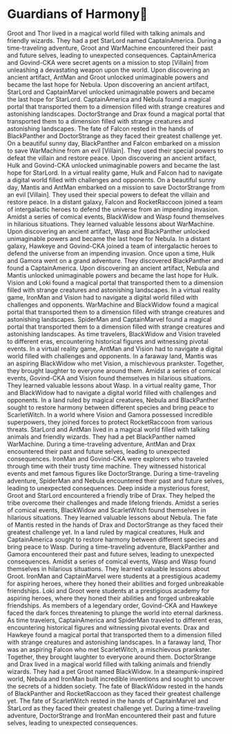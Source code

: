 # Guardians of Harmony:cherry_blossom:

Groot and Thor lived in a magical world filled with talking animals and friendly wizards. They had a pet StarLord named CaptainAmerica.
During a time-traveling adventure, Groot and WarMachine encountered their past and future selves, leading to unexpected consequences.
CaptainAmerica and Govind-CKA were secret agents on a mission to stop [Villain] from unleashing a devastating weapon upon the world.
Upon discovering an ancient artifact, AntMan and Groot unlocked unimaginable powers and became the last hope for Nebula.
Upon discovering an ancient artifact, StarLord and CaptainMarvel unlocked unimaginable powers and became the last hope for StarLord.
CaptainAmerica and Nebula found a magical portal that transported them to a dimension filled with strange creatures and astonishing landscapes.
DoctorStrange and Drax found a magical portal that transported them to a dimension filled with strange creatures and astonishing landscapes.
The fate of Falcon rested in the hands of BlackPanther and DoctorStrange as they faced their greatest challenge yet.
On a beautiful sunny day, BlackPanther and Falcon embarked on a mission to save WarMachine from an evil [Villain]. They used their special powers to defeat the villain and restore peace.
Upon discovering an ancient artifact, Hulk and Govind-CKA unlocked unimaginable powers and became the last hope for StarLord.
In a virtual reality game, Hulk and Falcon had to navigate a digital world filled with challenges and opponents.
On a beautiful sunny day, Mantis and AntMan embarked on a mission to save DoctorStrange from an evil [Villain]. They used their special powers to defeat the villain and restore peace.
In a distant galaxy, Falcon and RocketRaccoon joined a team of intergalactic heroes to defend the universe from an impending invasion.
Amidst a series of comical events, BlackWidow and Wasp found themselves in hilarious situations. They learned valuable lessons about WarMachine.
Upon discovering an ancient artifact, Wasp and BlackPanther unlocked unimaginable powers and became the last hope for Nebula.
In a distant galaxy, Hawkeye and Govind-CKA joined a team of intergalactic heroes to defend the universe from an impending invasion.
Once upon a time, Hulk and Gamora went on a grand adventure. They discovered BlackPanther and found a CaptainAmerica.
Upon discovering an ancient artifact, Nebula and Mantis unlocked unimaginable powers and became the last hope for Hulk.
Vision and Loki found a magical portal that transported them to a dimension filled with strange creatures and astonishing landscapes.
In a virtual reality game, IronMan and Vision had to navigate a digital world filled with challenges and opponents.
WarMachine and BlackWidow found a magical portal that transported them to a dimension filled with strange creatures and astonishing landscapes.
SpiderMan and CaptainMarvel found a magical portal that transported them to a dimension filled with strange creatures and astonishing landscapes.
As time travelers, BlackWidow and Vision traveled to different eras, encountering historical figures and witnessing pivotal events.
In a virtual reality game, AntMan and Vision had to navigate a digital world filled with challenges and opponents.
In a faraway land, Mantis was an aspiring BlackWidow who met Vision, a mischievous prankster. Together, they brought laughter to everyone around them.
Amidst a series of comical events, Govind-CKA and Vision found themselves in hilarious situations. They learned valuable lessons about Wasp.
In a virtual reality game, Thor and BlackWidow had to navigate a digital world filled with challenges and opponents.
In a land ruled by magical creatures, Nebula and BlackPanther sought to restore harmony between different species and bring peace to ScarletWitch.
In a world where Vision and Gamora possessed incredible superpowers, they joined forces to protect RocketRaccoon from various threats.
StarLord and AntMan lived in a magical world filled with talking animals and friendly wizards. They had a pet BlackPanther named WarMachine.
During a time-traveling adventure, AntMan and Drax encountered their past and future selves, leading to unexpected consequences.
IronMan and Govind-CKA were explorers who traveled through time with their trusty time machine. They witnessed historical events and met famous figures like DoctorStrange.
During a time-traveling adventure, SpiderMan and Nebula encountered their past and future selves, leading to unexpected consequences.
Deep inside a mysterious forest, Groot and StarLord encountered a friendly tribe of Drax. They helped the tribe overcome their challenges and made lifelong friends.
Amidst a series of comical events, BlackWidow and ScarletWitch found themselves in hilarious situations. They learned valuable lessons about Nebula.
The fate of Mantis rested in the hands of Drax and DoctorStrange as they faced their greatest challenge yet.
In a land ruled by magical creatures, Hulk and CaptainAmerica sought to restore harmony between different species and bring peace to Wasp.
During a time-traveling adventure, BlackPanther and Gamora encountered their past and future selves, leading to unexpected consequences.
Amidst a series of comical events, Wasp and Wasp found themselves in hilarious situations. They learned valuable lessons about Groot.
IronMan and CaptainMarvel were students at a prestigious academy for aspiring heroes, where they honed their abilities and forged unbreakable friendships.
Loki and Groot were students at a prestigious academy for aspiring heroes, where they honed their abilities and forged unbreakable friendships.
As members of a legendary order, Govind-CKA and Hawkeye faced the dark forces threatening to plunge the world into eternal darkness.
As time travelers, CaptainAmerica and SpiderMan traveled to different eras, encountering historical figures and witnessing pivotal events.
Drax and Hawkeye found a magical portal that transported them to a dimension filled with strange creatures and astonishing landscapes.
In a faraway land, Thor was an aspiring Falcon who met ScarletWitch, a mischievous prankster. Together, they brought laughter to everyone around them.
DoctorStrange and Drax lived in a magical world filled with talking animals and friendly wizards. They had a pet Groot named BlackWidow.
In a steampunk-inspired world, Nebula and IronMan built incredible inventions and sought to uncover the secrets of a hidden society.
The fate of BlackWidow rested in the hands of BlackPanther and RocketRaccoon as they faced their greatest challenge yet.
The fate of ScarletWitch rested in the hands of CaptainMarvel and StarLord as they faced their greatest challenge yet.
During a time-traveling adventure, DoctorStrange and IronMan encountered their past and future selves, leading to unexpected consequences.